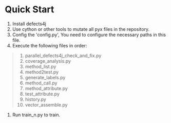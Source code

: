 # Quick Start
1. Install defects4j
1. Use cython or other tools to mutate all pyx files in the repository.
1. Config the 'config.py', You need to configure the necessary paths in this file.
1. Execute the following files in order:
> 1. parallel_defects4j_check_and_fix.py
> 1. coverage_analysis.py
> 1. method_list.py
> 1. method2test.py
> 1. generate_labels.py
> 1. method_call.py
> 1. method_attribute.py
> 1. test_attribute.py
> 1. history.py
> 1. vector_assemble.py
1. Run train_n.py to train.